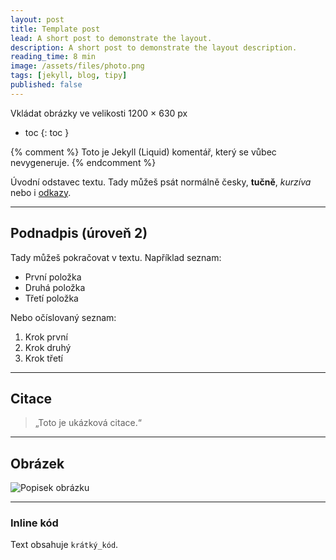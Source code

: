 ```yaml
---
layout: post
title: Template post
lead: A short post to demonstrate the layout.
description: A short post to demonstrate the layout description.
reading_time: 8 min
image: /assets/files/photo.png
tags: [jekyll, blog, tipy]
published: false
---
```

Vkládat obrázky ve velikosti 1200 × 630 px

- toc
{: toc }

<!-- Toto je HTML komentář, vygeneruje se do HTML -->

{% comment %}
Toto je Jekyll (Liquid) komentář, který se vůbec nevygeneruje.
{% endcomment %}

Úvodní odstavec textu. Tady můžeš psát normálně česky, **tučně**, _kurzíva_ nebo i [odkazy](https://example.com).

---

## Podnadpis (úroveň 2)

Tady můžeš pokračovat v textu. Například seznam:

- První položka
- Druhá položka
- Třetí položka

Nebo očíslovaný seznam:

1. Krok první
2. Krok druhý
3. Krok třetí

---

## Citace

> „Toto je ukázková citace.“

---

## Obrázek

![Popisek obrázku](/assets/images/sample.jpg)

---

### Inline kód
Text obsahuje `krátký_kód`.
